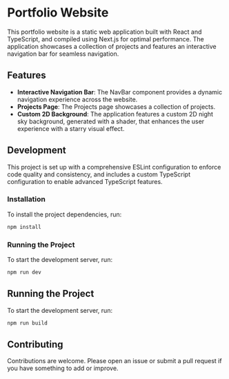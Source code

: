 # Portfolio Website

This portfolio website is a static web application built with React and TypeScript, and compiled using Next.js for optimal performance. The application showcases a collection of projects and features an interactive navigation bar for seamless navigation.

## Features

- **Interactive Navigation Bar**: The NavBar component provides a dynamic navigation experience across the website.
- **Projects Page**: The Projects page showcases a collection of projects.
- **Custom 2D Background**: The application features a custom 2D night sky background, generated with a shader, that enhances the user experience with a starry visual effect.

## Development

This project is set up with a comprehensive ESLint configuration to enforce code quality and consistency, and includes a custom TypeScript configuration to enable advanced TypeScript features.

### Installation

To install the project dependencies, run:

```sh
npm install
```

### Running the Project
To start the development server, run:

```sh
npm run dev
```

## Running the Project
To start the development server, run:

```sh
npm run build
```

## Contributing
Contributions are welcome.
Please open an issue or submit a pull request if you have something to add or improve.

